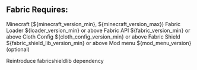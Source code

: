 ## Fabric Requires:
Minecraft [${minecraft_version_min}, ${minecraft_version_max})
Fabric Loader ${loader_version_min} or above
Fabric API ${fabric_version_min} or above
Cloth Config ${cloth_config_version_min} or above
Fabric Shield ${fabric_shield_lib_version_min} or above
Mod menu ${mod_menu_version} (optional)

Reintroduce fabricshieldlib dependency